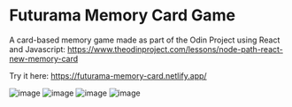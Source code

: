 # Futurama Memory Card Game

A card-based memory game made as part of the Odin Project using React and Javascript: https://www.theodinproject.com/lessons/node-path-react-new-memory-card

Try it here: https://futurama-memory-card.netlify.app/

![image](https://github.com/Melanie-J-Baker/memory-card/assets/104843873/8f562298-2a72-4d09-8f19-8590388ccbf7)
![image](https://github.com/Melanie-J-Baker/memory-card/assets/104843873/9b6db185-f1cd-4388-a083-ae76ebec1a5c)
![image](https://github.com/Melanie-J-Baker/memory-card/assets/104843873/b3f52b4c-33ac-4edd-9fd4-85b861f72107)
![image](https://github.com/Melanie-J-Baker/memory-card/assets/104843873/a814bfd8-177c-4b12-a300-17ac2b7a287e)
